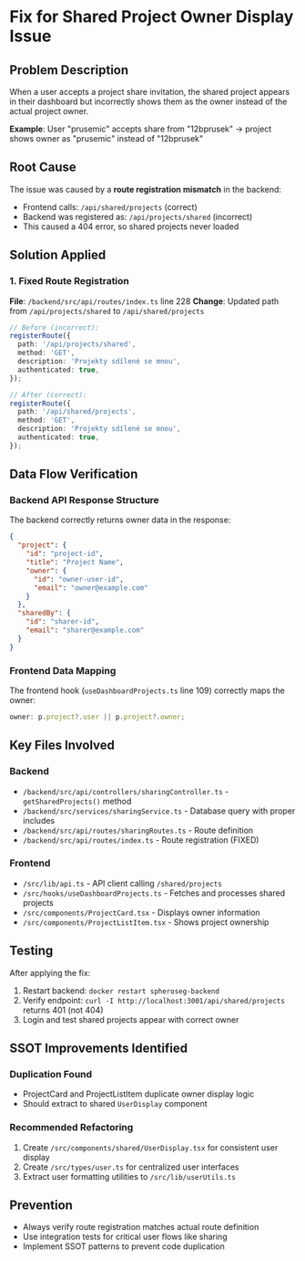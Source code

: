 # Fix for Shared Project Owner Display Issue

## Problem Description

When a user accepts a project share invitation, the shared project appears in their dashboard but incorrectly shows them as the owner instead of the actual project owner.

**Example**: User "prusemic" accepts share from "12bprusek" → project shows owner as "prusemic" instead of "12bprusek"

## Root Cause

The issue was caused by a **route registration mismatch** in the backend:

- Frontend calls: `/api/shared/projects` (correct)
- Backend was registered as: `/api/projects/shared` (incorrect)
- This caused a 404 error, so shared projects never loaded

## Solution Applied

### 1. Fixed Route Registration

**File**: `/backend/src/api/routes/index.ts` line 228
**Change**: Updated path from `/api/projects/shared` to `/api/shared/projects`

```typescript
// Before (incorrect):
registerRoute({
  path: '/api/projects/shared',
  method: 'GET',
  description: 'Projekty sdílené se mnou',
  authenticated: true,
});

// After (correct):
registerRoute({
  path: '/api/shared/projects',
  method: 'GET',
  description: 'Projekty sdílené se mnou',
  authenticated: true,
});
```

## Data Flow Verification

### Backend API Response Structure

The backend correctly returns owner data in the response:

```json
{
  "project": {
    "id": "project-id",
    "title": "Project Name",
    "owner": {
      "id": "owner-user-id",
      "email": "owner@example.com"
    }
  },
  "sharedBy": {
    "id": "sharer-id",
    "email": "sharer@example.com"
  }
}
```

### Frontend Data Mapping

The frontend hook (`useDashboardProjects.ts` line 109) correctly maps the owner:

```typescript
owner: p.project?.user || p.project?.owner;
```

## Key Files Involved

### Backend

- `/backend/src/api/controllers/sharingController.ts` - `getSharedProjects()` method
- `/backend/src/services/sharingService.ts` - Database query with proper includes
- `/backend/src/api/routes/sharingRoutes.ts` - Route definition
- `/backend/src/api/routes/index.ts` - Route registration (FIXED)

### Frontend

- `/src/lib/api.ts` - API client calling `/shared/projects`
- `/src/hooks/useDashboardProjects.ts` - Fetches and processes shared projects
- `/src/components/ProjectCard.tsx` - Displays owner information
- `/src/components/ProjectListItem.tsx` - Shows project ownership

## Testing

After applying the fix:

1. Restart backend: `docker restart spheroseg-backend`
2. Verify endpoint: `curl -I http://localhost:3001/api/shared/projects` returns 401 (not 404)
3. Login and test shared projects appear with correct owner

## SSOT Improvements Identified

### Duplication Found

- ProjectCard and ProjectListItem duplicate owner display logic
- Should extract to shared `UserDisplay` component

### Recommended Refactoring

1. Create `/src/components/shared/UserDisplay.tsx` for consistent user display
2. Create `/src/types/user.ts` for centralized user interfaces
3. Extract user formatting utilities to `/src/lib/userUtils.ts`

## Prevention

- Always verify route registration matches actual route definition
- Use integration tests for critical user flows like sharing
- Implement SSOT patterns to prevent code duplication
